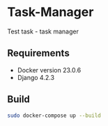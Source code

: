 # Task-Manager

Test task - task manager

## Requirements

* Docker version 23.0.6
* Django 4.2.3

## Build

```bash
sudo docker-compose up --build
```
